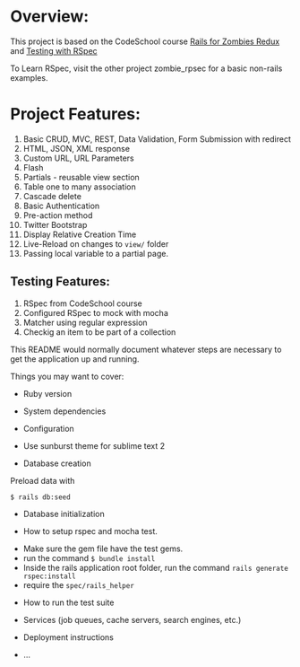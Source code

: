 Overview:
=========

This project is based on the CodeSchool course [Rails for Zombies Redux](https://www.codeschool.com/courses/rails-for-zombies-redux) and [Testing with RSpec](https://www.codeschool.com/courses/testing-with-rspec)

To Learn RSpec, visit the other project zombie\_rpsec for a basic non-rails examples.


Project Features:
=================

01. Basic CRUD, MVC, REST, Data Validation, Form Submission with redirect
02. HTML, JSON, XML response
03. Custom URL, URL Parameters
04. Flash
05. Partials - reusable view section
06. Table one to many association
07. Cascade delete
08. Basic Authentication
09. Pre-action method
10. Twitter Bootstrap
11. Display Relative Creation Time
12. Live-Reload on changes to `view/` folder
13. Passing local variable to a partial page.

Testing Features:
-----------------

01. RSpec from CodeSchool course
02. Configured RSpec to mock with mocha
03. Matcher using regular expression
04. Checkig an item to be part of a collection



This README would normally document whatever steps are necessary to get the
application up and running.

Things you may want to cover:

* Ruby version

* System dependencies

* Configuration

- Use sunburst theme for sublime text 2


* Database creation

Preload data with
```
$ rails db:seed
```


* Database initialization

* How to setup rspec and mocha test.

- Make sure the gem file have the test gems.
- run the command `$ bundle install`
- Inside the rails application root folder, run the command `rails generate rspec:install`
- require the `spec/rails_helper`



* How to run the test suite


* Services (job queues, cache servers, search engines, etc.)

* Deployment instructions

* ...
